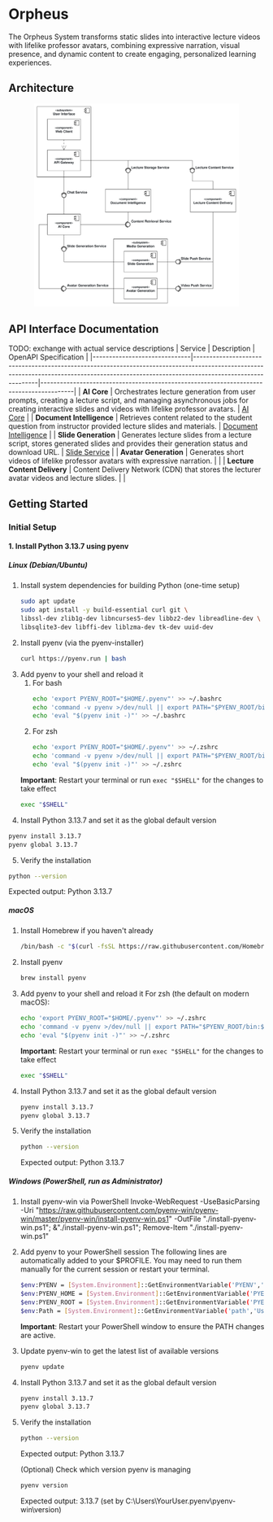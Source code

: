 # Orpheus
The Orpheus System transforms static slides into interactive lecture videos with lifelike professor avatars, combining expressive narration, visual presence, and dynamic content to create engaging, personalized learning experiences.

## Architecture
<!---
The diagram was created with [Apollon](https://apollon.ase.in.tum.de/).
You can edit it by adjusting [OrpheusArchitecture.apollon](./OrpheusArchitecture.apollon).
We recommend using [VsCode](https://code.visualstudio.com/) with the [Apollon Extension](https://marketplace.visualstudio.com/items?itemName=TUMAET.apollon-vscode) to do so.

Once you edited the diagram, make sure to export it as svg to replace the existing [OrpheusArchitecture.svg](./OrpheusArchitecture.svg).
-->
<div style="text-align: center;">
  <img src="./OrpheusArchitecture.svg" alt="Orpheus System Architecture" style="max-width: 80%; height: auto;">
</div>

## API Interface Documentation

TODO: exchange with actual service descriptions
| Service                      | Description                                                                                                                                                                              | OpenAPI Specification                                                                  |
|------------------------------|------------------------------------------------------------------------------------------------------------------------------------------------------------------------------------------|----------------------------------------------------------------------------------------|
| **AI Core**                  | Orchestrates lecture generation from user prompts, creating a lecture script, and managing asynchronous jobs for creating interactive slides and videos with lifelike professor avatars. | [AI Core](./core/service_core_v1.yaml)                                                 |
| **Document Intelligence**    | Retrieves content related to the student question from instructor provided lecture slides and materials.                                                                                 | [Document Intelligence](./document-intelligence/service_document-intelligence_v1.yaml) |
| **Slide Generation**         | Generates lecture slides from a lecture script, stores generated slides and provides their generation status and download URL.                                                           | [Slide Service](./slides/service_slides_v1.yaml)                                       |
| **Avatar Generation**        | Generates short videos of lifelike professor avatars with expressive narration.                                                                                                          |                                                                                        |
| **Lecture Content Delivery** | Content Delivery Network (CDN) that stores the lecturer avatar videos and lecture slides.                                                                                                |                                                                                        |

<!--
TODOS
Open questions:
* Migrate to service levels instead
* Slide Generation vs folder name?
* Avatar Generation vs folder name?
* ai-core vs folder name?
* format the architecture 16:9
-->

## Getting Started
### Initial Setup
#### 1. Install Python 3.13.7 using pyenv
##### Linux (Debian/Ubuntu)
1. Install system dependencies for building Python (one-time setup)
    ```bash
    sudo apt update
    sudo apt install -y build-essential curl git \
    libssl-dev zlib1g-dev libncurses5-dev libbz2-dev libreadline-dev \
    libsqlite3-dev libffi-dev liblzma-dev tk-dev uuid-dev
    ```
2. Install pyenv (via the pyenv-installer)
    ```bash
    curl https://pyenv.run | bash
    ```
3. Add pyenv to your shell and reload it
   1. For bash
      ```bash
      echo 'export PYENV_ROOT="$HOME/.pyenv"' >> ~/.bashrc
      echo 'command -v pyenv >/dev/null || export PATH="$PYENV_ROOT/bin:$PATH"' >> ~/.bashrc
      echo 'eval "$(pyenv init -)"' >> ~/.bashrc
      ```
   2. For zsh
      ```bash
      echo 'export PYENV_ROOT="$HOME/.pyenv"' >> ~/.zshrc
      echo 'command -v pyenv >/dev/null || export PATH="$PYENV_ROOT/bin:$PATH"' >> ~/.zshrc
      echo 'eval "$(pyenv init -)"' >> ~/.zshrc
      ```
   **Important**: Restart your terminal or run `exec "$SHELL"` for the changes to take effect
   ```bash
   exec "$SHELL"
   ```
4. Install Python 3.13.7 and set it as the global default version
```bash
pyenv install 3.13.7
pyenv global 3.13.7
``` 
5. Verify the installation
```bash
python --version
```
Expected output: Python 3.13.7

##### macOS
1. Install Homebrew if you haven't already
    ```bash
    /bin/bash -c "$(curl -fsSL https://raw.githubusercontent.com/Homebrew/install/HEAD/install.sh)"
    ```
2. Install pyenv
    ```bash
    brew install pyenv
    ```
3. Add pyenv to your shell and reload it
   For zsh (the default on modern macOS):
   ```bash
   echo 'export PYENV_ROOT="$HOME/.pyenv"' >> ~/.zshrc
   echo 'command -v pyenv >/dev/null || export PATH="$PYENV_ROOT/bin:$PATH"' >> ~/.zshrc
   echo 'eval "$(pyenv init -)"' >> ~/.zshrc
   ```
   **Important**: Restart your terminal or run `exec "$SHELL"` for the changes to take effect
   ```bash
   exec "$SHELL"
   ```
4. Install Python 3.13.7 and set it as the global default version
   ```bash
   pyenv install 3.13.7
   pyenv global 3.13.7
   ```
5. Verify the installation
   ```bash
   python --version
   ```
   Expected output: Python 3.13.7

##### Windows (PowerShell, run as Administrator)
1. Install pyenv-win via PowerShell 
    Invoke-WebRequest -UseBasicParsing -Uri "https://raw.githubusercontent.com/pyenv-win/pyenv-win/master/pyenv-win/install-pyenv-win.ps1" -OutFile "./install-pyenv-win.ps1"; &"./install-pyenv-win.ps1"; Remove-Item "./install-pyenv-win.ps1"
2. Add pyenv to your PowerShell session
    The following lines are automatically added to your $PROFILE.
    You may need to run them manually for the current session or restart your terminal.
    ```bash
    $env:PYENV = [System.Environment]::GetEnvironmentVariable('PYENV','User')
    $env:PYENV_HOME = [System.Environment]::GetEnvironmentVariable('PYENV_HOME','User')
    $env:PYENV_ROOT = [System.Environment]::GetEnvironmentVariable('PYENV_ROOT','User')
    $env:Path = [System.Environment]::GetEnvironmentVariable('path','User')
    ```
    **Important**: Restart your PowerShell window to ensure the PATH changes are active.
3. Update pyenv-win to get the latest list of available versions
    ```bash
    pyenv update
    ``` 
4. Install Python 3.13.7 and set it as the global default version
    ```bash
    pyenv install 3.13.7
    pyenv global 3.13.7
    ```
5. Verify the installation
    ```bash
    python --version
    ```
    Expected output: Python 3.13.7

    (Optional) Check which version pyenv is managing
    ```bash
    pyenv version
    ```
    Expected output: 3.13.7 (set by C:\Users\YourUser\.pyenv\pyenv-win\version)
